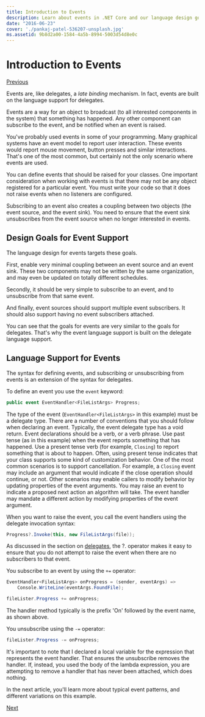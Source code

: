 ```yaml
---
title: Introduction to Events
description: Learn about events in .NET Core and our language design goals for events in this overview.
date: "2016-06-23"
cover: './pankaj-patel-536207-unsplash.jpg'
ms.assetid: 9b8d2a00-1584-4a5b-8994-5003d54d8e0c
---
```


# Introduction to Events

[Previous](delegates-patterns.md)

Events are, like delegates, a *late binding* mechanism. In fact,
events are built on the language support for delegates.

Events are a way for an object to broadcast (to all interested
components in the system) that something has happened. Any other
component can subscribe to the event, and be notified when an event
is raised.

You've probably used events in some of your programming. Many graphical
systems have an event model to report user interaction. These events would
report mouse movement, button presses and similar interactions. That's one
of the most common, but certainly not the only scenario where events are
used.

You can define events that should be raised for your classes. One important
consideration when working with events is that there may not be any
object registered for a particular event. You must write your code so that
it does not raise events when no listeners are configured.

Subscribing to an event also creates a coupling between two objects (the event
source, and the event sink). You need to ensure that the event sink unsubscribes
from the event source when no longer interested in events.

## Design Goals for Event Support

The language design for events targets these goals.

First, enable very minimal
coupling between an event source and an event sink. These two components may
not be written by the same organization, and may even be updated on totally
different schedules.

Secondly, it should be very simple to subscribe to an event, and to
unsubscribe from that same event.

And finally, event sources should support multiple event subscribers. It should
also support having no event subscribers attached.

You can see that the goals for events are very similar to the goals for delegates.
That's why the event language support is built on the delegate language support.

## Language Support for Events

The syntax for defining events, and subscribing or unsubscribing from events is
an extension of the syntax for delegates.

To define an event you use the `event` keyword:

```csharp
public event EventHandler<FileListArgs> Progress;
```

The type of the event (`EventHandler<FileListArgs>` in this example) must be a
delegate type. There are a number of conventions that you should follow
when declaring an event. Typically, the event delegate type has a void return.
Event declarations should be a verb, or a verb phrase.
Use past tense (as in this example) when
the event reports something that has happened. Use a present tense verb (for
example, `Closing`) to report something that is about to happen. Often, using
present tense indicates that your class supports some kind of customization
behavior. One of the most common scenarios is to support cancellation. For example,
a `Closing` event may include an argument that would indicate if the close
operation should continue, or not.  Other scenarios may enable callers to modify
behavior by updating properties of the event arguments. You may raise an
event to indicate a proposed next action an algorithm will take. The event
handler may mandate a different action by modifying  properties of the event
argument.

When you want to raise the event, you call the event handlers using the delegate invocation
syntax:

```csharp
Progress?.Invoke(this, new FileListArgs(file));
```

As discussed in the section on [delegates](delegates-patterns.md), the ?.
operator makes it easy to ensure that you do not attempt to raise the event
when there are no subscribers to that event.
 
You subscribe to an event by using the `+=` operator:

```csharp
EventHandler<FileListArgs> onProgress = (sender, eventArgs) => 
    Console.WriteLine(eventArgs.FoundFile);

fileLister.Progress += onProgress;
```

The handler method typically is the prefix 'On' followed
by the event name, as shown above.

You unsubscribe using the `-=` operator:

```csharp
fileLister.Progress -= onProgress;
```

It's important to note that I declared a local variable for the expression that
represents the event handler. That ensures the unsubscribe removes the handler.
If, instead, you used the body of the lambda expression, you are attempting
to remove a handler that has never been attached, which does nothing.

In the next article, you'll learn more about typical event patterns, and
different variations on this example.

[Next](event-pattern.md)
